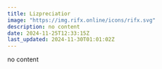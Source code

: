 ```yaml
---
title: Lizpreciatior
image: "https://img.rifx.online/icons/rifx.svg"
description: no content
date: 2024-11-25T12:33:15Z
last_updated: 2024-11-30T01:01:02Z
---
```


no content

